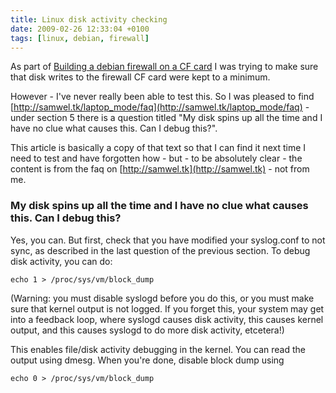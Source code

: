 ```yaml
---
title: Linux disk activity checking
date: 2009-02-26 12:33:04 +0100
tags: [linux, debian, firewall]
---
```


As part of [Building a debian firewall on a CF card](/2008/04/05/building-a-debian-firewall-on-a-cf-card) I was trying to make sure that disk writes to the firewall CF card were kept to a minimum.

However - I've never really been able to test this. So I was pleased to find [http://samwel.tk/laptop_mode/faq](http://samwel.tk/laptop_mode/faq) - under section 5 there is a question titled "My disk spins up all the time and I have no clue what causes this. Can I debug this?".

This article is basically a copy of that text so that I can find it next time I need to test and have forgotten how - but - to be absolutely clear - the content is from the faq on [http://samwel.tk](http://samwel.tk) - not from me.

### My disk spins up all the time and I have no clue what causes this. Can I debug this?

Yes, you can. But first, check that you have modified your syslog.conf to not sync, as described in the last question of the previous section. To debug disk activity, you can do:

```shell
echo 1 > /proc/sys/vm/block_dump
```

(Warning: you must disable syslogd before you do this, or you must make sure that kernel output is not logged. If you forget this, your system may get into a feedback loop, where syslogd causes disk activity, this causes kernel output, and this causes syslogd to do more disk activity, etcetera!)

This enables file/disk activity debugging in the kernel. You can read the output using dmesg. When you're done, disable block dump using

```shell
echo 0 > /proc/sys/vm/block_dump
```
